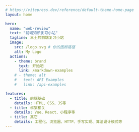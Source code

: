 ```yaml
---
# https://vitepress.dev/reference/default-theme-home-page
layout: home

hero:
  name: "web-review"
  text: "前端知识复习小站"
  tagline: 三土的前端复习小站
  image:
    src: /logo.svg # 你的图标路径
    alt: My Logo
  actions:
    - theme: brand
      text: 开始吧
      link: /markdown-examples
    # - theme: alt
    #   text: API Examples
    #   link: /api-examples

features:
  - title: 前端基础
    details: HTML、CSS、JS等
  - title: 框架相关
    details: Vue、React、小程序等
  - title: 其它
    details: 工程化、浏览器、HTTP、手写实现、算法设计模式等
---
```

